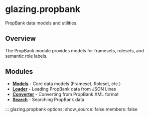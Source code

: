# glazing.propbank

PropBank data models and utilities.

## Overview

The PropBank module provides models for framesets, rolesets, and semantic role labels.

## Modules

- **[Models](models.md)** - Core data models (Frameset, Roleset, etc.)
- **[Loader](loader.md)** - Loading PropBank data from JSON Lines
- **[Converter](converter.md)** - Converting from PropBank XML format
- **[Search](search.md)** - Searching PropBank data

::: glazing.propbank
    options:
      show_source: false
      members: false

